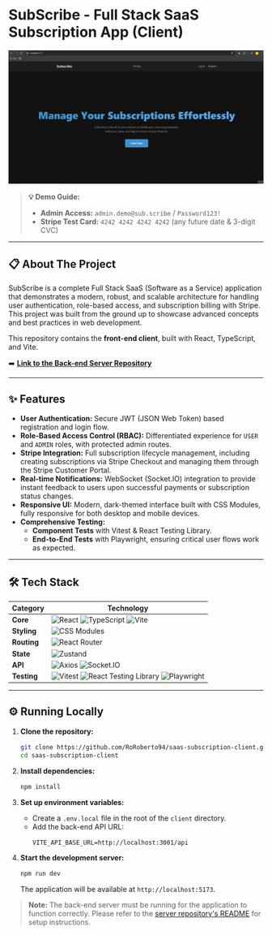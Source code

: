 # SubScribe - Full Stack SaaS Subscription App (Client)

![Demo GIF of SubScribe App](./docs/demo.gif)

> **💡 Demo Guide:**
>
> - **Admin Access:** `admin.demo@sub.scribe` / `Password123!`
> - **Stripe Test Card:** `4242 4242 4242 4242` (any future date & 3-digit CVC)

---

## 📋 About The Project

SubScribe is a complete Full Stack SaaS (Software as a Service) application that demonstrates a modern, robust, and scalable architecture for handling user authentication, role-based access, and subscription billing with Stripe. This project was built from the ground up to showcase advanced concepts and best practices in web development.

This repository contains the **front-end client**, built with React, TypeScript, and Vite.

➡️ **[Link to the Back-end Server Repository](https://github.com/RoRoberto94/saas-subscription-server)**

---

## ✨ Features

- **User Authentication:** Secure JWT (JSON Web Token) based registration and login flow.
- **Role-Based Access Control (RBAC):** Differentiated experience for `USER` and `ADMIN` roles, with protected admin routes.
- **Stripe Integration:** Full subscription lifecycle management, including creating subscriptions via Stripe Checkout and managing them through the Stripe Customer Portal.
- **Real-time Notifications:** WebSocket (Socket.IO) integration to provide instant feedback to users upon successful payments or subscription status changes.
- **Responsive UI:** Modern, dark-themed interface built with CSS Modules, fully responsive for both desktop and mobile devices.
- **Comprehensive Testing:**
  - **Component Tests** with Vitest & React Testing Library.
  - **End-to-End Tests** with Playwright, ensuring critical user flows work as expected.

---

## 🛠️ Tech Stack

| Category    | Technology                                                                                                                                                                                                                                                                                              |
| ----------- | ------------------------------------------------------------------------------------------------------------------------------------------------------------------------------------------------------------------------------------------------------------------------------------------------------- |
| **Core**    | ![React](https://img.shields.io/badge/-React-61DAFB?logo=react&logoColor=white) ![TypeScript](https://img.shields.io/badge/-TypeScript-3178C6?logo=typescript&logoColor=white) ![Vite](https://img.shields.io/badge/-Vite-646CFF?logo=vite&logoColor=white)                                             |
| **Styling** | ![CSS Modules](https://img.shields.io/badge/-CSS%20Modules-000000?logo=css3&logoColor=white)                                                                                                                                                                                                            |
| **Routing** | ![React Router](https://img.shields.io/badge/-React%20Router-CA4245?logo=react-router&logoColor=white)                                                                                                                                                                                                  |
| **State**   | ![Zustand](https://img.shields.io/badge/-Zustand-764ABC)                                                                                                                                                                                                                                                |
| **API**     | ![Axios](https://img.shields.io/badge/-Axios-5A29E4?logo=axios&logoColor=white) ![Socket.IO](https://img.shields.io/badge/-Socket.IO-010101?logo=socket.io&logoColor=white)                                                                                                                             |
| **Testing** | ![Vitest](https://img.shields.io/badge/-Vitest-6E9F18?logo=vitest&logoColor=white) ![React Testing Library](https://img.shields.io/badge/-Testing%20Library-E33332?logo=testing-library&logoColor=white) ![Playwright](https://img.shields.io/badge/-Playwright-2EAD33?logo=playwright&logoColor=white) |

---

## ⚙️ Running Locally

1.  **Clone the repository:**

    ```bash
    git clone https://github.com/RoRoberto94/saas-subscription-client.git
    cd saas-subscription-client
    ```

2.  **Install dependencies:**

    ```bash
    npm install
    ```

3.  **Set up environment variables:**

    - Create a `.env.local` file in the root of the `client` directory.
    - Add the back-end API URL:
      ```
      VITE_API_BASE_URL=http://localhost:3001/api
      ```

4.  **Start the development server:**
    ```bash
    npm run dev
    ```
    The application will be available at `http://localhost:5173`.

> **Note:** The back-end server must be running for the application to function correctly. Please refer to the [server repository's README](https://github.com/RoRoberto94/saas-subscription-server) for setup instructions.
